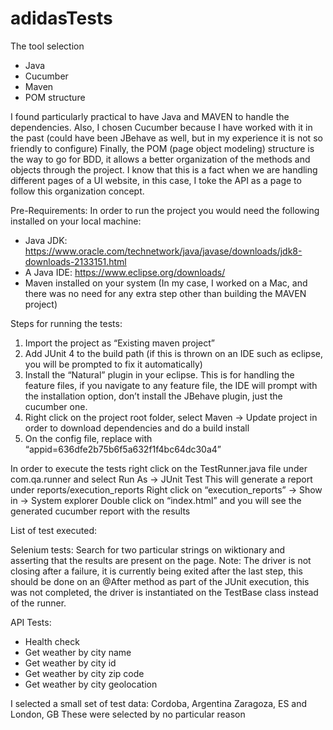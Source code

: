 # adidasTests

The tool selection 

* Java
* Cucumber
* Maven
* POM structure

I found particularly practical to have Java and MAVEN to handle the dependencies. 
Also, I chosen Cucumber because I have worked with it in the past (could have been JBehave as well, but in my experience it is not so friendly to configure)
Finally, the POM (page object modeling) structure is the way to go for BDD, it allows a better organization of the methods and objects through the project. I know that this is a fact when we are handling different pages of a UI website, in this case, I toke the API as a page to follow this organization concept.

Pre-Requirements:
In order to run the project you would need the following installed on your local machine:
- Java JDK: https://www.oracle.com/technetwork/java/javase/downloads/jdk8-downloads-2133151.html 
- A Java IDE: https://www.eclipse.org/downloads/
- Maven installed on your system (In my case, I worked on a Mac, and there was no need for any extra step other than building the MAVEN project)




Steps for running the tests:

1. Import the project as “Existing maven project”
2. Add JUnit 4 to the build path (if this is thrown on an IDE such as eclipse, you will be prompted to fix it automatically)
3. Install the “Natural” plugin in your eclipse. This is for handling the feature files, if you navigate to any feature file, the IDE will prompt with the installation option, don’t install the JBehave plugin, just the cucumber one.
4. Right click on the project root folder, select Maven -> Update project in order to download dependencies and do a build install
5. On the config file, replace <horacioapikey> with “appid=636dfe2b75b6f5a632f1f4bc64dc30a4” 

In order to execute the tests right click on the TestRunner.java file under com.qa.runner and select Run As -> JUnit Test
This will generate a report under reports/execution_reports
Right click on “execution_reports” -> Show in -> System explorer
Double click on “index.html” and you will see the generated cucumber report with the results


List of test executed:

Selenium tests:
Search for two particular strings on wiktionary and asserting that the results are present on the page.
Note: The driver is not closing after a failure, it is currently being exited after the last step, this should be done on an @After method as part of the JUnit execution, this was not completed, the driver is instantiated on the TestBase class instead of the runner.


API Tests:

* Health check
* Get weather by city name
* Get weather by city id
* Get weather by city zip code
* Get weather by city geolocation

I selected a small set of test data: Cordoba, Argentina Zaragoza, ES and London, GB
These were selected by no particular reason

